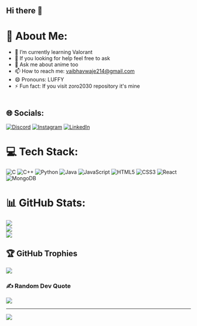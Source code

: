 ## Hi there 👋



# 💫 About Me:
- 🌱 I’m currently learning Valorant
- 🤔 If you looking for help feel free to ask 
- 💬 Ask me about anime too
- 📫 How to reach me: vaibhavwaje214@gmail.com 
- 😄 Pronouns: LUFFY
- ⚡ Fun fact: If you visit zoro2030 repository it's mine
<br><br>


## 🌐 Socials:
[![Discord](https://img.shields.io/badge/Discord-%237289DA.svg?logo=discord&logoColor=white)](https://discord.gg/the_king_of_hell_) [![Instagram](https://img.shields.io/badge/Instagram-%23E4405F.svg?logo=Instagram&logoColor=white)](https://instagram.com/https://www.instagram.com/samrat_tikone_) [![LinkedIn](https://img.shields.io/badge/LinkedIn-%230077B5.svg?logo=linkedin&logoColor=white)](https://linkedin.com/in/inkedin.com/in/samrat-tikone-8a8461209) 

# 💻 Tech Stack:
![C](https://img.shields.io/badge/c-%2300599C.svg?style=for-the-badge&logo=c&logoColor=white) ![C++](https://img.shields.io/badge/c++-%2300599C.svg?style=for-the-badge&logo=c%2B%2B&logoColor=white) ![Python](https://img.shields.io/badge/python-3670A0?style=for-the-badge&logo=python&logoColor=ffdd54) ![Java](https://img.shields.io/badge/java-%23ED8B00.svg?style=for-the-badge&logo=openjdk&logoColor=white) ![JavaScript](https://img.shields.io/badge/javascript-%23323330.svg?style=for-the-badge&logo=javascript&logoColor=%23F7DF1E) ![HTML5](https://img.shields.io/badge/html5-%23E34F26.svg?style=for-the-badge&logo=html5&logoColor=white) ![CSS3](https://img.shields.io/badge/css3-%231572B6.svg?style=for-the-badge&logo=css3&logoColor=white) ![React](https://img.shields.io/badge/react-%2320232a.svg?style=for-the-badge&logo=react&logoColor=%2361DAFB) ![MongoDB](https://img.shields.io/badge/MongoDB-%234ea94b.svg?style=for-the-badge&logo=mongodb&logoColor=white)
# 📊 GitHub Stats:
![](https://github-readme-stats.vercel.app/api?username=zoro2030&theme=ambient_gradient&hide_border=false&include_all_commits=true&count_private=false)<br/>
![](https://github-readme-streak-stats.herokuapp.com/?user=zoro2030&theme=ambient_gradient&hide_border=false)<br/>
![](https://github-readme-stats.vercel.app/api/top-langs/?username=zoro2030&theme=ambient_gradient&hide_border=false&include_all_commits=true&count_private=false&layout=compact)

## 🏆 GitHub Trophies
![](https://github-profile-trophy.vercel.app/?username=zoro2030&theme=radical&no-frame=false&no-bg=true&margin-w=4)

### ✍️ Random Dev Quote
![](https://quotes-github-readme.vercel.app/api?type=horizontal&theme=radical)

---
[![](https://visitcount.itsvg.in/api?id=zoro2030&icon=0&color=0)](https://visitcount.itsvg.in)

<!-- Proudly created with GPRM ( https://gprm.itsvg.in ) -->
